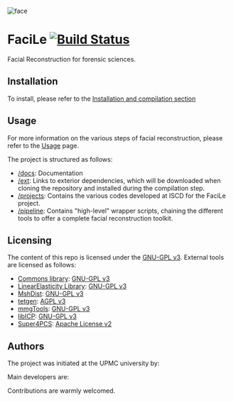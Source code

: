 ![face](https://user-images.githubusercontent.com/11873158/30030268-d682ca16-918c-11e7-81c7-c86f1a65749a.png)

# FaciLe [![Build Status](https://travis-ci.org/ISCDtoolbox/FaciLe.svg?branch=master)](https://travis-ci.org/ISCDtoolbox/FaciLe)
Facial Reconstruction for forensic sciences.

## Installation
To install, please refer to the [Installation and compilation section](docs/INSTALL.md)

## Usage
For more information on the various steps of facial reconstruction, please refer to the [Usage](docs/USAGE.md) page.

The project is structured as follows:
* [/docs](docs/): Documentation
* [/ext](ext/): Links to exterior dependencies, which will be downloaded when cloning the repository and installed during the compilation step.
* [/projects](projects/): Contains the various codes developed at ISCD for the FaciLe project.
* [/pipeline](pipeline/): Contains "high-level" wrapper scripts, chaining the different tools to offer a complete facial reconstruction toolkit.



## Licensing
The content of this repo is licensed under the [GNU-GPL v3](docs/LICENSE.md).
External tools are licensed as follows:
* [Commons library](https://github.com/ISCDtoolbox/Commons): [GNU-GPL v3](https://www.gnu.org/licenses/gpl-3.0.fr.html)
* [LinearElasticity Library](https://github.com/ISCDtoolbox/LinearElasticity): [GNU-GPL v3](https://www.gnu.org/licenses/gpl-3.0.fr.html)
* [MshDist](https://github.com/ISCDtoolbox/Mshdist): [GNU-GPL v3](https://www.gnu.org/licenses/gpl-3.0.fr.html)
* [tetgen](https://github.com/ufz/tetgen): [AGPL v3](https://www.gnu.org/licenses/agpl-3.0.fr.html)
* [mmgTools](https://github.com/MmgTools/mmg): [GNU-GPL v3](https://www.gnu.org/licenses/gpl-3.0.fr.html)
* [libICP](https://github.com/symao/libicp): [GNU-GPL v3](https://www.gnu.org/licenses/gpl-3.0.fr.html)
* [Super4PCS](https://github.com/nmellado/Super4PCS): [Apache License v2](http://www.apache.org/licenses/LICENSE-2.0)

## Authors
The project was initiated at the UPMC university by:

Main developers are:

Contributions are warmly welcomed.
